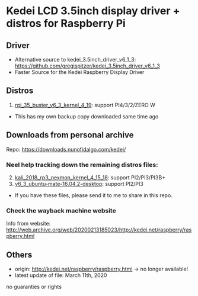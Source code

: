# Kedei LCD 3.5inch display driver + distros for Raspberry Pi

## Driver
* Alternative source to kedei_3.5inch_driver_v6_1_3: https://github.com/gregispitzer/kedei_3.5inch_driver_v6_1_3
* Faster Source for the Kedei Raspberry Display Driver

## Distros
1. <ins>rpi_35_buster_v6_3_kernel_4_19</ins>: support PI4/3/2/ZERO W
* This has my own backup copy downloaded same time ago

## Downloads from personal archive
Repo: https://downloads.nunofidalgo.com/kedei/

### Neel help tracking down the remaining distros files:
2. <ins>kali_2018_rp3_nexmon_kernel_4_15_18</ins>: support PI2/PI3/PI3B+
3. <ins>v6_3_ubuntu-mate-16.04.2-desktop</ins>: support PI2/PI3
* If you have these files, please send it to me to share in this repo.

### Check the wayback machine website
Info from website: http://web.archive.org/web/20200213185023/http://kedei.net/raspberry/raspberry.html

## Others
* origin: http://kedei.net/raspberry/raspberry.html -> no longer available!
* latest update of file: March 11th, 2020

no guaranties or rights